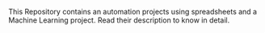 This Repository contains an automation projects using spreadsheets and a Machine Learning project. Read their 
description to know in detail.
